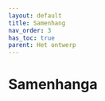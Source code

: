 ```yaml
---
layout: default
title: Samenhang
nav_order: 3
has_toc: true
parent: Het ontwerp
---
```


# Samenhanga